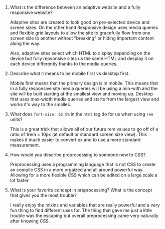 1. What is the difference between an adaptive website and a fully responsive website?

    Adaptive sites are created to look good on pre-selected device and screen sizes. On the other hand Responsive design uses media queries and flexible grid layouts to allow the site to gracefully flow from one screen size to another without "breaking" or hiding important content along the way. 

    Also, adaptive sites select which HTML to display depending on the device but fully repsonsive sites us the same HTML and desplay it on each device differently thanks to the media queries.

2. Describe what it means to be mobile first vs desktop first.

    Mobile first means that the primary design is in mobile. This means that in a fully responsive site media queries will be using a min-with and the site will be built starting at the smallest view and moving up. Desktop first uses max-width media queries and starts from the largest view and works it's way to the smalles. 

3. What does `font-size: 62.5%` in the `html` tag do for us when using `rem` units? 

    This is a great trick that allows all of our future rem values to go off of a ratio of 1rem = 10px (at default or standard screen size view). This makes it much easier to convert px and to use a more standard measurement. 

4. How would you describe preprocessing to someone new to CSS?

    Preprocessing uses a programming language that is not CSS to create an compile CSS in a more orgaized and all around powerful way. Allowing for a more flexible CSS which can be edited on a large scale a lot faster. 

5. What is your favorite concept in preprocessing?  What is the concept that gives you the most trouble? 

    I really enjoy the mixins and variables that are really powerful and a very fun thing to find different uses for. The thing that gave me just a little trouble was the escaping but overall preprocessing came very naturally after knowing CSS.